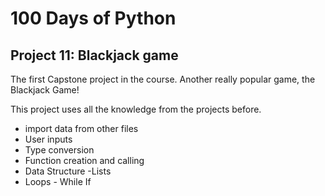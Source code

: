 # 100 Days of Python
## Project 11: Blackjack game

The first Capstone project in the course.
Another really popular game, the Blackjack Game!

This project uses all the knowledge from the projects before.
* import data from other files
* User inputs
* Type conversion
* Function creation and calling
* Data Structure -Lists
* Loops - While If
